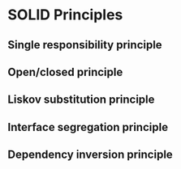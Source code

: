# SOLID Principles

## Single responsibility principle

## Open/closed principle

## Liskov substitution principle

## Interface segregation principle

## Dependency inversion principle
